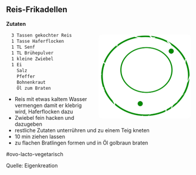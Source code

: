 Reis-Frikadellen
-----------------------

<img align='right' style="margin:5ex 0 1ex 1em;border-radius:8px" width="50%" src="/docs/images/QC-approved.svg">

**Zutaten**

```
  3 Tassen gekochter Reis
  1 Tasse Haferflocken
  1 TL Senf
  1 TL Brühepulver
  1 kleine Zwiebel
  1 Ei
    Salz
    Pfeffer
    Bohnenkraut
    Öl zum Braten
```

 - Reis mit etwas kaltem Wasser vermengen damit er klebrig wird, Haferflocken dazu
 - Zwiebel fein hacken und dazugeben
 - restliche Zutaten unterrühren und zu einem Teig kneten
 - 10 min ziehen lassen
 - zu flachen Bratlingen formen und in Öl golbraun braten


#ovo-lacto-vegetarisch

Quelle: Eigenkreation
